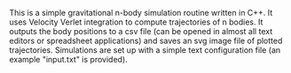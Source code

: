 This is a simple gravitational n-body simulation routine written in C++. It uses Velocity Verlet integration to compute trajectories of n bodies. It outputs the body positions to a csv file (can be opened in almost all text editors or spreadsheet applications) and saves an svg image file of plotted trajectories. Simulations are set up with a simple text configuration file (an example "input.txt" is provided).
